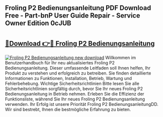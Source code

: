 ## Froling P2 Bedienungsanleitung PDF Download Free - Part-bnP User Guide Repair - Service Owner Edition 0cJUB

# <h2><a href="http://df1akn.blite.top/?on=Froling+P2+Bedienungsanleitung">🔗Download 👉🔴 Froling P2 Bedienungsanleitung</a></h2>

[![Froling P2 Bedienungsanleitung new download](https://i.imgur.com/lujVjoI.png)](http://df1akn.blite.top/?on=Froling+P2+Bedienungsanleitung)
Willkommen im Benutzerhandbuch für Ihr neu aktualisiertes Froling P2 Bedienungsanleitung. Dieser umfassende Leitfaden soll Ihnen helfen, Ihr Produkt zu verstehen und erfolgreich zu betreiben. Sie finden detaillierte Informationen zu Funktionen, Installation, Betrieb, Wartung und Fehlerbehebung. Wichtige Sicherheitsrichtlinien Bitte lesen Sie alle Sicherheitsrichtlinien sorgfältig durch, bevor Sie Ihr neues Froling P2 Bedienungsanleitung in Betrieb nehmen. Erleben Sie die Effizienz der Funktionsliste, während Sie Ihr neues Froling P2 Bedienungsanleitung verwenden. Ihr Erfolg ist unsere Priorität Froling P2 BedienungsanleitungDD. Wir sind bestrebt, Ihnen die bestmögliche Erfahrung zu bieten.
